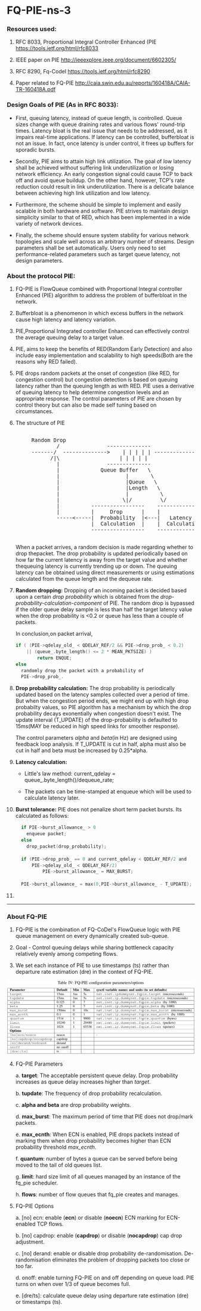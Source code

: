 # FQ-PIE-ns-3


### Resources used:
1. RFC 8033, Proportional Integral Controller Enhanced (PIE  https://tools.ietf.org/html/rfc8033

2. IEEE paper on PIE http://ieeexplore.ieee.org/document/6602305/

3. RFC 8290, Fq-Codel https://tools.ietf.org/html/rfc8290

4. Paper related  to FQ-PIE http://caia.swin.edu.au/reports/160418A/CAIA-TR-160418A.pdf

### Design Goals of PIE (As in RFC 8033):

  *  First, queuing latency, instead of queue length, is controlled.
      Queue sizes change with queue draining rates and various flows'
      round-trip times.  Latency bloat is the real issue that needs to
      be addressed, as it impairs real-time applications.  If latency
      can be controlled, bufferbloat is not an issue.  In fact, once
      latency is under control, it frees up buffers for sporadic bursts.

   *  Secondly, PIE aims to attain high link utilization.  The goal of
      low latency shall be achieved without suffering link
      underutilization or losing network efficiency.  An early
      congestion signal could cause TCP to back off and avoid queue
      buildup.  On the other hand, however, TCP's rate reduction could
      result in link underutilization.  There is a delicate balance
      between achieving high link utilization and low latency.

   *  Furthermore, the scheme should be simple to implement and easily
      scalable in both hardware and software.  PIE strives to maintain
      design simplicity similar to that of RED, which has been
      implemented in a wide variety of network devices.

   *  Finally, the scheme should ensure system stability for various
      network topologies and scale well across an arbitrary number of
      streams.  Design parameters shall be set automatically.  Users
      only need to set performance-related parameters such as target
      queue latency, not design parameters.
      
### About the protocol PIE: 

1. FQ-PIE is FlowQueue combined with Proportional Integral controller Enhanced (PIE) algorithm to address the problem of bufferbloat in the network. 

2. Bufferbloat is a phenomenon in which excess buffers in the network cause high latency and latency variation. 

3. PIE,Proportional Integrated controller Enhanced can effectively control the average queuing delay to a target value.

4. PIE, aims to keep the benefits of RED(Random Early Detection) and also include easy implementation and scalability to high speeds(Both are the reasons why RED failed).

5. PIE drops random packets at the onset of congestion (like RED, for congestion control) but congestion detection is based on queuing latency rather than the queuing length as with RED. PIE uses a derivative of queuing latency to help determine congestion levels and an appropriate response. The control parameters of PIE are chosen by control theory but can also be made self tuning based on circumstances.  

6. The structure of PIE  
  
    <pre>
    
        Random Drop
                /               --------------
        -------/  -------------->    | | | | | -------------->
              /|\                   | | | | |
                |               --------------
                |             Queue Buffer   \
                |                     |       \
                |                     |Queue   \
                |                     |Length   \
                |                     |          \
                |                    \|/         \/
                |          -----------------    -------------------
                |          |     Drop      |    |                 |
                -----<-----|  Probability  |<---|   Latency       |
                           |  Calculation  |    |  Calculation    |
                           -----------------    -------------------
    </pre>
  
    When a packet arrives, a random decision is made regarding whether to drop thepacket.  The drop probability is updated periodically based on how far the current latency is away from the target value and whether thequeuing latency is currently trending up or down.  The queuing latency can be obtained using direct measurements or using estimations calculated from the queue length and the dequeue rate.  

7. **Random dropping:** Dropping of an incoming packet is decided based upon a certain _drop probability_ which is obtained from the _drop-probability-calculation-component_ of PIE. The random drop is bypassed if the older queue delay sample is less than half the target latency value when the drop probability is <0.2 or queue has less than a couple of packets.  
    
    In conclusion,on packet arrival,
      
      ```c
      if ( (PIE->qdelay_old_ < QDELAY_REF/2 && PIE->drop_prob_ < 0.2)
          || (queue_.byte_length() <= 2 * MEAN_PKTSIZE) )
              return ENQUE;
      else
        randomly drop the packet with a probability of
        PIE->drop_prob_.
      ```

8. **Drop probability calculation:** The drop probability is periodically updated based on the latency samples collected over a period of time. But when the congestion period ends, we might end up with high drop probabilty values, so PIE algorithm has a mechanism by which the drop probability decays exonentially when congestion doesn't exist. The update interval (T_UPDATE) of the drop-probability is defaulted to 15ms(MAY be reduced in high speed links for smoother response). 

    The control parameters _alpha_ and _beta_(in Hz) are designed using feedback loop analysis. If T_UPDATE is cut in half, alpha must also be cut in half and beta must be increased by 0.25*alpha.   

9. **Latency calculation:** 
  
    * Little's law method: current_qdelay = queue_.byte_length()/dequeue_rate;
  
    * The packets can be time-stamped at enqueue which will be used to calculate latency later.  
   
10. **Burst tolerance:** PIE does not penalize short term packet bursts. Its calculated as follows:  
    ```c
      if PIE->burst_allowance_ > 0
        enqueue packet;
      else
        drop_packet(drop_probability);

      if (PIE->drop_prob_ == 0 and current_qdelay < QDELAY_REF/2 and
          PIE->qdelay_old_ < QDELAY_REF/2)
              PIE->burst_allowance_ = MAX_BURST;
      
      PIE->burst_allowance_ = max(0,PIE->burst_allowance_ - T_UPDATE);
    ```
  
11. 

---

### About FQ-PIE

1. FQ-PIE is the combination of FQ-CoDel's FlowQueue logic with PIE queue management on every dynamically created sub-queue.

2. Goal - Control queuing delays while sharing bottleneck capacity relatively evenly among competing flows.

3. We set each instance of PIE to use timestamps (ts) rather than departure rate estimation (dre) in the context of FQ-PIE.


![FQ-PIE parameters/options](images/FQ-PIE-parameters.png)

4. FQ-PIE Parameters
  
    a. **target**: The acceptable persistent queue delay. Drop probability increases as queue delay increases higher than _target_.

    b. **tupdate**: The frequency of drop probability recalculation.

    c. **alpha and beta** are drop probability weights.

    d. **max_burst**: The maximum period of time that PIE does not drop/mark packets.

    e. **max_ecnth**: When ECN is enabled, PIE drops packets instead of marking them when drop probability becomes higher than ECN probability threshold _max\_ecnth_.

    f. **quantum**: number of bytes a queue can be served before being moved to the tail of old queues list.

    g. **limit**: hard size limit of all queues  managed by an instance of the fq_pie scheduler.

    h. **flows**: number of flow queues that fq_pie creates and manages.

5. FQ-PIE Options
    
    a. [no] ecn: enable (**ecn**) or disable (**noecn**) ECN marking for ECN-enabled TCP flows.

    b. [no] capdrop: enable (**capdrop**) or disable (**nocapdrop**) cap drop adjustment.

    c. [no] derand: enable or disable drop probability de-randomisation. De-randomisation eliminates the problem of dropping packets too close or too far.

    d. onoff: enable turning FQ-PIE on and off depending on queue load. PIE turns on when over 1/3 of queue becomes full.

    e. [dre/ts]: calculate queue delay using departure rate estimation (dre) or timestamps (ts).





